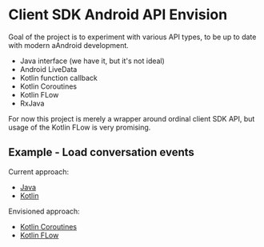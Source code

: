 # Client SDK Android API Envision

Goal of the project is to experiment with various API types, to be up to date with modern aAndroid development.
- Java interface (we have it, but it's not ideal)
- Android LiveData
- Kotlin function callback
- Kotlin Coroutines
- Kotlin FLow
- RxJava

For now this project is merely a wrapper around ordinal client SDK API, but usage of the
Kotlin FLow is very promising.

## Example - Load conversation events

Current approach:
- [Java](app/src/main/java/com/vonage/client/current/LoadConversationEventsActivityJava.java)
- [Kotlin](app/src/main/java/com/vonage/client/current/LoadConversationEventsActivityKotlin.kt)

Envisioned approach:
- [Kotlin Coroutines](app/src/main/java/com/vonage/client/envision/app/LoadConversattionEventsCoroutines.kt)
- [Kotlin FLow](app/src/main/java/com/vonage/client/envision/app/LoadConversattionEventsFlow.kt)
